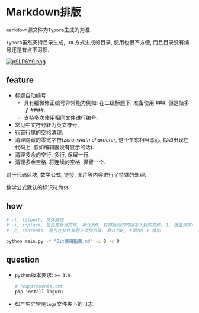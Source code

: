 # Markdown排版

`markdown`源文件为`Typora`生成的为准.

`Typora`虽然支持目录生成, `TOC`方式生成的目录, 使用也很不方便, 而且目录没有编号还是有点不习惯.

[![pSLP6Y9.png](https://s1.ax1x.com/2023/02/18/pSLP6Y9.png)](https://imgse.com/i/pSLP6Y9)

## feature

- 标题自动编号
  - 具有细微修正编号异常能力例如: 在二级标题下, 准备使用 \#\#\#, 但是敲多了 \#\#\#\#.
  - 支持多次使用相同文件进行编号.
- 常见中文符号转为英文符号.
- 行首行尾的空格清理.
- 清理隐藏的零宽字符(*zero-width character*, 这个东东相当恶心, 假如出现在代码上, 假如编辑器没有显示的话).
- 清理多余的空行, 多行, 保留一行.
- 清理多余空格. 将连续的空格, 保留一个.

对于代码区块, 数学公式, 链接, 图片等内容进行了特殊的处理.

数学公式默认的标识符为`$$`

## how

```bash
# -f, filepth, 文件路径
# -i, inplace, 是否更新源文件, 默认为0, 将排版后的内容写入新的文件; 1, 覆盖源文件
# -c, contents, 是否在文件标题下添加目录, 默认为0, 不添加; 1 添加

python main.py -f "Git使用指南.md" -i 0 -c 0
```

## question

- `python`版本要求: `>= 3.9`

  ```bash
  # requirements.txt
  pip install loguru
  ```

- 如产生异常见`logs`文件夹下的日志.



